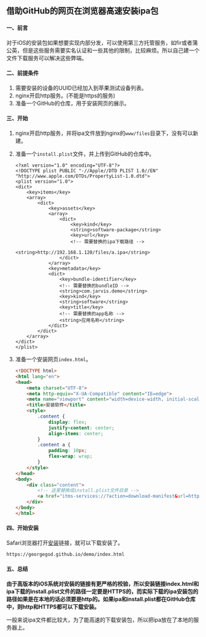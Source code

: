 ## 借助GitHub的网页在浏览器高速安装ipa包

#### 一、前言

对于iOS的安装包如果想要实现内部分发，可以使用第三方托管服务，如fir或者蒲公英，但是这些服务需要实名认证和一些其他的限制，比较麻烦。所以自己建一个文件下载服务可以解决这些弊端。



#### 二、前提条件

1. 需要安装的设备的UUID已经加入到苹果测试设备列表。
2. nginx开启http服务。(不能是https的服务)
3. 准备一个GitHub的仓库，用于安装网页的展示。



#### 三、开始

1. nginx开启http服务，并将ipa文件放到nginx的`www/files`目录下，没有可以新建。

2. 准备一个`install.plist`文件，并上传到GitHub的仓库中。

   ```plist
   <?xml version="1.0" encoding="UTF-8"?>
   <!DOCTYPE plist PUBLIC "-//Apple//DTD PLIST 1.0//EN" "http://www.apple.com/DTDs/PropertyList-1.0.dtd">
   <plist version="1.0">
   <dict>
       <key>items</key>
       <array>
           <dict>
               <key>assets</key>
               <array>
                   <dict>
                       <key>kind</key>
                       <string>software-package</string>
                       <key>url</key>
                       <!-- 需要替换的ipa下载路径 -->
                       <string>http://192.168.1.120/files/a.ipa</string>
                   </dict>
               </array>
               <key>metadata</key>
               <dict>
                   <key>bundle-identifier</key>
                   <!-- 需要替换的bundleID -->
                   <string>com.jarvis.demo</string>
                   <key>kind</key>
                   <string>software</string>
                   <key>title</key>
                   <!-- 需要替换的app名称 -->
                   <string>应用名称</string>
               </dict>
           </dict>
       </array>
   </dict>
   </plist>
   ```



3. 准备一个安装网页`index.html`。

    ```html
    <!DOCTYPE html>
    <html lang="en">
    <head>
        <meta charset="UTF-8">
        <meta http-equiv="X-UA-Compatible" content="IE=edge">
        <meta name="viewport" content="width=device-width, initial-scale=1.0">
        <title>安装软件</title>
        <style>
            .content {
                display: flex;
                justify-content: center;
                align-items: center;
            }
            .content a {
                padding: 10px;
                flex-wrap: wrap;
            }
        </style>
    </head>
    <body>
        <div class="content">
          	<!-- 这里替换成install.plist文件目录 -->
            <a href="itms-services://?action=download-manifest&url=https://georgegod.github.io/demo/install.plist">应用名称</a>
        </div>
    </body>
    </html>
    ```



#### 四、开始安装

Safari浏览器打开[安装](https://georgegod.github.io/demo/index.html)链接，就可以下载安装了。

```html
https://georgegod.github.io/demo/index.html
```



#### 五、总结

**由于高版本的iOS系统对安装的链接有更严格的校验，所以安装链接index.html和ipa下载的install.plist文件的路径一定要是HTTPS的，而实际下载的ipa安装包的路径如果是在本地的话必须要是http的。如果ipa和install.plist都在GitHub仓库中，则http和HTTPS都可以下载安装。**

一般来说ipa文件都比较大，为了能高速的下载安装包，所以把ipa放在了本地的服务器上。
